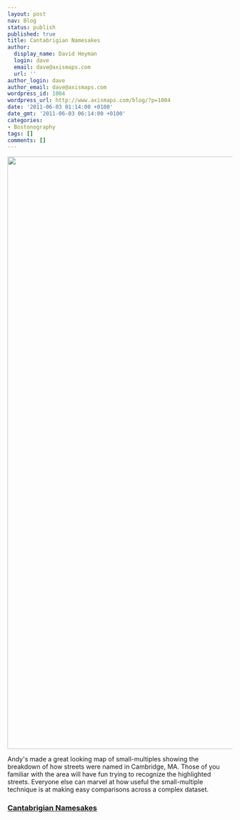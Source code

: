 ```yaml
---
layout: post
nav: Blog
status: publish
published: true
title: Cantabrigian Namesakes
author:
  display_name: David Heyman
  login: dave
  email: dave@axismaps.com
  url: ''
author_login: dave
author_email: dave@axismaps.com
wordpress_id: 1004
wordpress_url: http://www.axismaps.com/blog/?p=1004
date: '2011-06-03 01:14:00 +0100'
date_gmt: '2011-06-03 06:14:00 +0100'
categories:
- Bostonography
tags: []
comments: []
---
```

<p style="text-align: center;"><a href="http://www.axismaps.com/blog/wp-content/uploads/2011/06/cambridge_street_names_lg.png"><img class="aligncenter size-full wp-image-1005" title="cambridge_street_names_lg" src="http://www.axismaps.com/blog/wp-content/uploads/2011/06/cambridge_street_names_lg.png" alt="" width="730" height="1327" /></a></p>
<p>Andy's made a great looking map of small-multiples showing the breakdown of how streets were named in Cambridge, MA. Those of you familiar with the area will have fun trying to recognize the highlighted streets. Everyone else can marvel at how useful the small-multiple technique is at making easy comparisons across a complex dataset.</p>
<h3><strong><a href="http://bostonography.com/2011/cantabrigian-namesakes/" target="_blank">Cantabrigian Namesakes</a></strong></h3>
